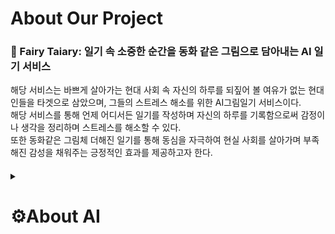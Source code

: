 # About Our Project
### :book: Fairy Taiary: 일기 속 소중한 순간을 동화 같은 그림으로 담아내는 AI 일기 서비스
해당 서비스는 바쁘게 살아가는 현대 사회 속 자신의 하루를 되짚어 볼 여유가 없는 현대인들을 타겟으로 삼았으며, 그들의 스트레스 해소를 위한 AI그림일기 서비스이다.<br>
해당 서비스를 통해 언제 어디서든 일기를 작성하며 자신의 하루를 기록함으로써 감정이나 생각을 정리하며 스트레스를 해소할 수 있다.<br> 
또한 동화같은 그림체 더해진 일기를 통해 동심을 자극하여 현실 사회를 살아가며 부족해진 감성을 채워주는 긍정적인 효과를 제공하고자 한다.

#### 
<details>
<summary><h1>⚙️About AI</h1></summary>
<div markdown="1">
<h2> 💡사용자 일기 다중 감정 분석</h2>
<h3>사용 모델 : KoBERT</h3>
<h4>많은 BERT 모델 중에서도 KoBERT를 사용한 이유는 "한국어"에 대해 많은 사전 학습이 이루어져 있고, 감정을 분석할 때, 긍정과 부정만으로 분류하는 것이 아닌 다중 분류가 가능한 것이 강점 존재<br><br> 따라서, 이러한 이유로 KoBERT 모델을 최종 모델로 선택을 하였고, 모델 구조 Customizing 및 FineTuning을 진행 </h4><br>
<h3>결과</h3>
  
  ![image](https://github.com/Three-Park/Crayola-Dreams/assets/79118751/20fa1c9b-106c-4ef6-bde7-15164dcdd014)


<h2> 💡일기 기반 자동 코멘트 생성</h2>
<h3>사용 모델 : KoGPT2</h3>
<h4>KoGPT2 모델은 문장을 "생성"해내는 모델이다. 따라서 일기 내용에 대한 코멘트를 달도록 구현하기 위해 입력 받은 내용에 대해 위로하거나 공감하거나 부드러운 표현으로 반응하고 문장을 생성해내도록 FineTuning을 진행</h4><br>

<h3>결과</h3>

![image](https://github.com/Three-Park/Crayola-Dreams/assets/79118751/c98495e2-2f9b-4f54-8d83-af7d3f07b0e8)

</details>
</div>


